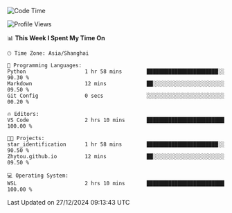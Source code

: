 <!--START_SECTION:waka-->
![Code Time](http://img.shields.io/badge/Code%20Time-2%2C158%20hrs%2011%20mins-blue)

![Profile Views](http://img.shields.io/badge/Profile%20Views-2-blue)

📊 **This Week I Spent My Time On** 

```text
🕑︎ Time Zone: Asia/Shanghai

💬 Programming Languages: 
Python                   1 hr 58 mins        ███████████████████████░░   90.30 % 
Markdown                 12 mins             ██░░░░░░░░░░░░░░░░░░░░░░░   09.50 % 
Git Config               0 secs              ░░░░░░░░░░░░░░░░░░░░░░░░░   00.20 % 

🔥 Editors: 
VS Code                  2 hrs 10 mins       █████████████████████████   100.00 % 

🐱‍💻 Projects: 
star_identification      1 hr 58 mins        ███████████████████████░░   90.50 % 
Zhytou.github.io         12 mins             ██░░░░░░░░░░░░░░░░░░░░░░░   09.50 % 

💻 Operating System: 
WSL                      2 hrs 10 mins       █████████████████████████   100.00 % 
```


 Last Updated on 27/12/2024 09:13:43 UTC
<!--END_SECTION:waka-->
